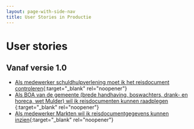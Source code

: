 ```yaml
---
layout: page-with-side-nav
title: User Stories in Productie
---
```


# User stories

## Vanaf versie 1.0

- [Als medewerker schuldhulpverlening moet ik het reisdocument controleren](https://github.com/BRP-API/Haal-Centraal-Reisdocumenten-bevragen/issues/27){:target="_blank" rel="noopener"}
- [Als BOA van de gemeente (brede handhaving, boswachters, drank- en horeca, wet Mulder)  wil ik reisdocumenten kunnen raadplegen ](https://github.com/BRP-API/Haal-Centraal-Reisdocumenten-bevragen/issues/26){:target="_blank" rel="noopener"}
- [Als medewerker Markten wil ik reisdocumentgegevens kunnen inzien](https://github.com/BRP-API/Haal-Centraal-Reisdocumenten-bevragen/issues/25){:target="_blank" rel="noopener"}

